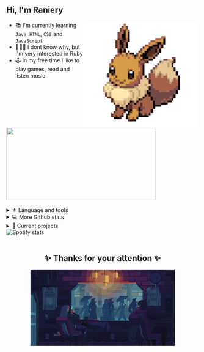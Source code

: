 ## Hi, I'm Raniery

<img 
    src="./imgs/eevee.gif"
    alt='Eevee pokemon'
    align='right'
    width='300px'
/>
<!--About me-->
- 📚 I'm currently learning `Java`, `HTML`, `CSS` and `JavaScript`
- 👨🏻‍💻 I dont know why, but I'm very interested in Ruby
- 🕹 In my free time I like to play games, read and listen music

<!--Github stats-->
<img
    src="https://github-readme-stats.vercel.app/api/top-langs/?username=Ranieeery&layout=compact&langs_count=10&text_color=ffffff&theme=radical&hide=jupyter%20notebook"
    align='justify'
    height='190px' width='390px'
/>

<!--Toggle lists-->
<details class='tecnologies'>
    <summary> ⚜ Language and tools </summary> 
    <h3>Languages</h3>
    </br>
    <h3>Databases and hosts</h3>
    </br>
    <h3>Frameworks and libraries</h3>
    </br>
    <h3>IDEs/Code editors</h3>
    </br>
    <h3>Softwares and tools</h3>
    </br>
    <h3>Operational System</h3>
    </br>
</details>

<details class='more github stats'>
    <summary> 💻 More Github stats</summary>
    <br/>
    <div align='center'>
    <img 
    src="https://github-readme-stats.vercel.app/api?username=ranieeery&show_icons=true&text_color=ffffff&theme=radical&include_all_commits=true&count_private=true" 
    alt='Github profile stats'
    height='160em'/></a>
    <img 
    src="https://streak-stats.demolab.com?user=Ranieeery&dates=ffffff&theme=radical&date_format=j%20M%5B%20Y%5D" 
    alt='Github streak stats'
    height='160em'/>
    </a>
    </div>
</details>

<details class='projects'>
    <summary> 🚀 Current projects </summary>
    <br/>
    <a 
    href="https://github.com/Ranieeery/Game-indev-Java">
    <img 
    alt='github-readme-streak-stats'
    src="https://denvercoder1-github-readme-stats.vercel.app/api/pin/?username=Ranieeery&repo=Game-indev-Java&theme=react&bg_color=191B25&title_color=9E00C0&hide_border=true&icon_color=F8D866&show_icons=false" 
    width='278px' ></a>
    <br/>
</details>

<div class='spotify'
    align="left"><img
    alt='Spotify stats'
    height='100' 
    src="https://spotify-github-profile.vercel.app/api/view?uid=21ewv2m2bdpfh7ce64v6x2dta&cover_image=true&theme=natemoo-re&bar_color=9e00c0&bar_color_cover=false"/>
<div/></br>

<div class='most used languages'
    align="center"><h2>
    ✨ Thanks for your attention ✨</h2><a
    href="https://www.behance.net/gallery/36569841/Coffee-in-rain-gif-animation" target="blank"><img 
    alt="Rain gif" 
    align="center"
    src="./imgs/byKirokaze.gif"
    height="75%" width="75%" 
/></a>
</div>